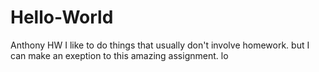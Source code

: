 # Hello-World
Anthony HW
I like to do things that usually don't involve homework. but I can make an exeption to this amazing assignment.
lo
